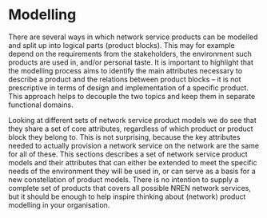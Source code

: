 # Modelling

There are several ways in which network service products can be modelled and
split up into logical parts (product blocks). This may for example depend on the
requirements from the stakeholders, the environment such products are used in,
and/or personal taste. It is important to highlight that the modelling process
aims to identify the main attributes necessary to describe a product and the
relations between product blocks – it is not prescriptive in terms of design and
implementation of a specific product. This approach helps to decouple the two
topics and keep them in separate functional domains.

Looking at different sets of network service product models we do see that they
share a set of core attributes, regardless of which product or product block
they belong to. This is not surprising, because the key attributes needed to
actually provision a network service on the network are the same for all of
these. This sections describes a set of network service product models and their
attributes that can either be extended to meet the specific needs of the
environment they will be used in, or can serve as a basis for a new
constellation of product models. There is no intention to supply a complete set
of products that covers all possible NREN network services, but it should be
enough to help inspire thinking about (network) product modelling in your
organisation.